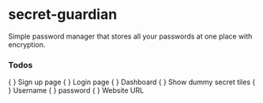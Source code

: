 # secret-guardian
Simple password manager that stores all your passwords at one place with encryption.

### Todos
{ } Sign up page
{ } Login page
{ } Dashboard
    { } Show dummy secret tiles
    { } Username
    { } password
    { } Website URL